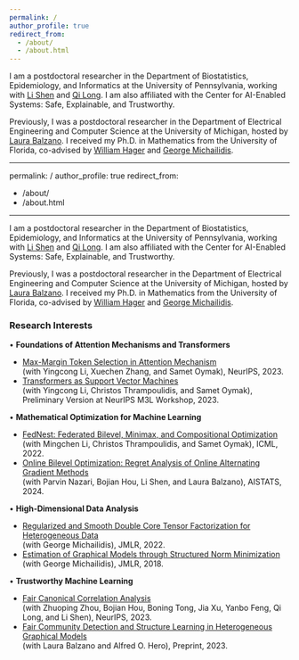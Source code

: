 ```yaml
---
permalink: /
author_profile: true
redirect_from: 
  - /about/
  - /about.html
---
```


I am a postdoctoral researcher in the Department of Biostatistics, Epidemiology, and Informatics at the University of Pennsylvania, working with [Li Shen](https://www.med.upenn.edu/apps/faculty/index.php/g275/p9075258) and [Qi Long](https://www.med.upenn.edu/apps/faculty/index.php/g275/p8939931). I am also affiliated with the Center for AI-Enabled Systems: Safe, Explainable, and Trustworthy. 

Previously, I was a postdoctoral researcher in the Department of Electrical Engineering and Computer Science at the University of Michigan, hosted by [Laura Balzano](https://web.eecs.umich.edu/~girasole/?page_id=10). I received my Ph.D. in Mathematics from the University of Florida, co-advised by [William Hager](https://people.clas.ufl.edu/hager/) and [George Michailidis](https://georgemichailidis.github.io/).

---
permalink: /
author_profile: true
redirect_from: 
  - /about/
  - /about.html
---

I am a postdoctoral researcher in the Department of Biostatistics, Epidemiology, and Informatics at the University of Pennsylvania, working with [Li Shen](https://www.med.upenn.edu/apps/faculty/index.php/g275/p9075258) and [Qi Long](https://www.med.upenn.edu/apps/faculty/index.php/g275/p8939931). I am also affiliated with the Center for AI-Enabled Systems: Safe, Explainable, and Trustworthy. 

Previously, I was a postdoctoral researcher in the Department of Electrical Engineering and Computer Science at the University of Michigan, hosted by [Laura Balzano](https://web.eecs.umich.edu/~girasole/?page_id=10). I received my Ph.D. in Mathematics from the University of Florida, co-advised by [William Hager](https://people.clas.ufl.edu/hager/) and [George Michailidis](https://georgemichailidis.github.io/).

### Research Interests

• **Foundations of Attention Mechanisms and Transformers**
  - [Max-Margin Token Selection in Attention Mechanism](https://arxiv.org/pdf/2306.13596.pdf)  
    (with Yingcong Li, Xuechen Zhang, and Samet Oymak), NeurIPS, 2023.
  - [Transformers as Support Vector Machines](https://arxiv.org/pdf/2308.16898.pdf)  
    (with Yingcong Li, Christos Thrampoulidis, and Samet Oymak), Preliminary Version at NeurIPS M3L Workshop, 2023.

• **Mathematical Optimization for Machine Learning**
  - [FedNest: Federated Bilevel, Minimax, and Compositional Optimization](https://arxiv.org/pdf/2205.02215.pdf)  
    (with Mingchen Li, Christos Thrampoulidis, and Samet Oymak), ICML, 2022.
  - [Online Bilevel Optimization: Regret Analysis of Online Alternating Gradient Methods](https://proceedings.mlr.press/v238/ataee-tarzanagh24a/ataee-tarzanagh24a.pdf)  
    (with Parvin Nazari, Bojian Hou, Li Shen, and Laura Balzano), AISTATS, 2024.

• **High-Dimensional Data Analysis**
  - [Regularized and Smooth Double Core Tensor Factorization for Heterogeneous Data](https://dl.acm.org/doi/pdf/10.5555/3586589.3586879)  
    (with George Michailidis), JMLR, 2022.
  - [Estimation of Graphical Models through Structured Norm Minimization](https://www.jmlr.org/papers/volume18/16-486/16-486.pdf)  
    (with George Michailidis), JMLR, 2018.

• **Trustworthy Machine Learning**
  - [Fair Canonical Correlation Analysis](https://arxiv.org/pdf/2309.15809.pdf)  
    (with Zhuoping Zhou, Bojian Hou, Boning Tong, Jia Xu, Yanbo Feng, Qi Long, and Li Shen), NeurIPS, 2023.
  - [Fair Community Detection and Structure Learning in Heterogeneous Graphical Models](https://arxiv.org/pdf/2112.05128.pdf)  
    (with Laura Balzano and Alfred O. Hero), Preprint, 2023.
